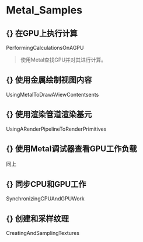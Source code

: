 # Metal_Samples
## {} 在GPU上执行计算
PerformingCalculationsOnAGPU
> 使用Metal查找GPU并对其进行计算。
## {} 使用金属绘制视图内容
UsingMetalToDrawAViewContentsents
## {} 使用渲染管道渲染基元
UsingARenderPipelineToRenderPrimitives
## {} 使用Metal调试器查看GPU工作负载
同上
## {} 同步CPU和GPU工作
SynchronizingCPUAndGPUWork
## {} 创建和采样纹理
CreatingAndSamplingTextures
